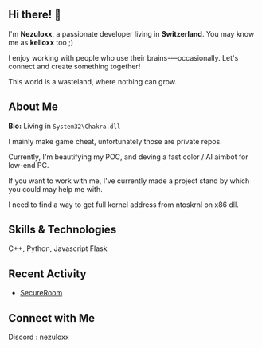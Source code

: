 ## Hi there! 👋

I'm **Nezuloxx**, a passionate developer living in **Switzerland**. You may know me as **kelloxx** too ;)

I enjoy working with people who use their brains-—occasionally. Let's connect and create something together!

This world is a wasteland, where nothing can grow.

## About Me

**Bio:** Living in `System32\Chakra.dll`

I mainly make game cheat, unfortunately those are private repos.

Currently, 
I'm beautifying my POC, and deving a fast color / AI aimbot for low-end PC.

If you want to work with me, I've currently made a project stand by which you could may help me with.

I need to find a way to get full kernel address from ntoskrnl on x86 dll.

## Skills & Technologies

C++, Python, Javascript
Flask

## Recent Activity

- [SecureRoom](https://github.com/NezuloxxJW/SecureRoom)

## Connect with Me

Discord : nezuloxx
